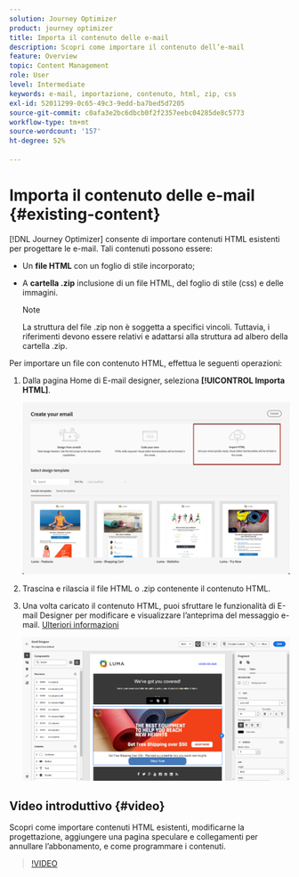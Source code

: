```yaml
---
solution: Journey Optimizer
product: journey optimizer
title: Importa il contenuto delle e-mail
description: Scopri come importare il contenuto dell’e-mail
feature: Overview
topic: Content Management
role: User
level: Intermediate
keywords: e-mail, importazione, contenuto, html, zip, css
exl-id: 52011299-0c65-49c3-9edd-ba7bed5d7205
source-git-commit: c0afa3e2bc6dbcb0f2f2357eebc04285de8c5773
workflow-type: tm+mt
source-wordcount: '157'
ht-degree: 52%

---
```


# Importa il contenuto delle e-mail {#existing-content}

[!DNL Journey Optimizer] consente di importare contenuti HTML esistenti per progettare le e-mail. Tali contenuti possono essere:

* Un **file HTML** con un foglio di stile incorporato;
* A **cartella .zip** inclusione di un file HTML, del foglio di stile (css) e delle immagini.

   >[!NOTE]
   >
   >La struttura del file .zip non è soggetta a specifici vincoli. Tuttavia, i riferimenti devono essere relativi e adattarsi alla struttura ad albero della cartella .zip.

Per importare un file con contenuto HTML, effettua le seguenti operazioni:

1. Dalla pagina Home di E-mail designer, seleziona **[!UICONTROL Importa HTML]**.

   ![](assets/import-html_2.png)

1. Trascina e rilascia il file HTML o .zip contenente il contenuto HTML.

1. Una volta caricato il contenuto HTML, puoi sfruttare le funzionalità di E-mail Designer per modificare e visualizzare l’anteprima del messaggio e-mail. [Ulteriori informazioni](content-from-scratch.md)

   ![](assets/html-imported.png)

## Video introduttivo {#video}

Scopri come importare contenuti HTML esistenti, modificarne la progettazione, aggiungere una pagina speculare e collegamenti per annullare l’abbonamento, e come programmare i contenuti.

>[!VIDEO](https://video.tv.adobe.com/v/334102?quality=12)
